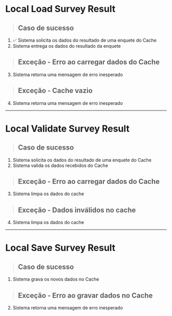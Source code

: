 # Local Load Survey Result

> ## Caso de sucesso
1. ✅ Sistema solicita os dados do resultado de uma enquete do Cache
2. Sistema entrega os dados do resultado da enquete

> ## Exceção - Erro ao carregar dados do Cache
3. Sistema retorna uma mensagem de erro inesperado

> ## Exceção - Cache vazio
4. Sistema retorna uma mensagem de erro inesperado

---

# Local Validate Survey Result

> ## Caso de sucesso
1. Sistema solicita os dados do resultado de uma enquete do Cache
2. Sistema valida os dados recebidos do Cache

> ## Exceção - Erro ao carregar dados do Cache
3. Sistema limpa os dados do cache

> ## Exceção - Dados inválidos no cache
4. Sistema limpa os dados do cache

---

# Local Save Survey Result

> ## Caso de sucesso
1. Sistema grava os novos dados no Cache

> ## Exceção - Erro ao gravar dados no Cache
2. Sistema retorna uma mensagem de erro inesperado